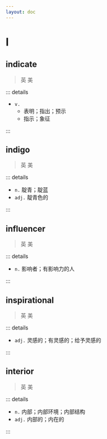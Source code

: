 ```yaml
---
layout: doc
---
```


# I

## indicate
> 英 <Phonetic word="indicate" lang="en-GB" phonetic="/ɪn'dɪkəreɪt/"/>
> 美 <Phonetic word="indicate" lang="en-US" phonetic="/ɪn'dɪkəreɪt/"/>

::: details

- `v.` 
    * 表明；指出；预示
    * 指示；象征

:::

## indigo
> 英 <Phonetic word="indigo" lang="en-GB" phonetic="/ˈɪndɪɡəʊ/"/>
> 美 <Phonetic word="indigo" lang="en-US" phonetic="/ˈɪndɪɡoʊ/"/>

::: details

- `n.` 靛青；靛蓝
- `adj.` 靛青色的

:::

## influencer
> 英 <Phonetic word="influencer" lang="en-GB" phonetic="/ɪnfluənsə(r)/"/>
> 美 <Phonetic word="influencer" lang="en-US" phonetic="/ɪnfluənsə(r)/"/>

::: details

- `n.` 影响者；有影响力的人

:::

## inspirational
> 英 <Phonetic word="inspirational" lang="en-GB" phonetic="/ɪnspɪ'reɪʃ(ə)n(ə)l/"/>
> 美 <Phonetic word="inspirational" lang="en-US" phonetic="/ˌɪnspə'reʃənl/"/>

::: details

- `adj.` 灵感的；有灵感的；给予灵感的

:::

## interior
> 英 <Phonetic word="interior" lang="en-GB" phonetic="/ɪnˈtɪəriə(r)/"/>
> 美 <Phonetic word="interior" lang="en-US" phonetic="/ɪnˈtɪriər/"/>

::: details

- `n.` 内部；内部环境；内部结构
- `adj.` 内部的；内在的

:::